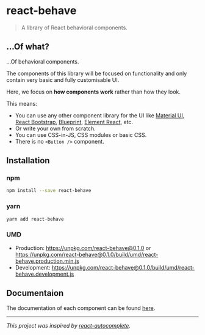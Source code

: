 <!--
  THIS FILE WAS GENERATED!
  Don't make any changes in it, update README-template.md instead.
-->

# react-behave

> A library of React behavioral components.

## ...Of what?

...Of behavioral components.

The components of this library will be focused on functionality and only contain very basic and fully customisable UI.

Here, we focus on **how components work** rather than how they look.

This means:

- You can use any other component library for the UI like [Material UI](https://material-ui.com/), [React Bootstrap](https://react-bootstrap.github.io/), [Blueprint](http://blueprintjs.com/), [Element React](https://eleme.github.io/element-react/#/en-US/quick-start), etc.
- Or write your own from scratch.
- You can use CSS-in-JS, CSS modules or basic CSS.
- There is no `<Button />` component.

## Installation

### npm

```sh
npm install --save react-behave
```

### yarn

```sh
yarn add react-behave
```

### UMD

- Production: https://unpkg.com/react-behave@0.1.0 or https://unpkg.com/react-behave@0.1.0/build/umd/react-behave.production.min.js
- Development: https://unpkg.com/react-behave@0.1.0/build/umd/react-behave.development.js

## Documentaion

The documentation of each component can be found [here](https://github.com/simonrelet/react-libraries/tree/react-behave-0.1.0/packages/react-behave/docs).

---

_This project was inspired by [react-autocomplete](https://github.com/reactjs/react-autocomplete)._
